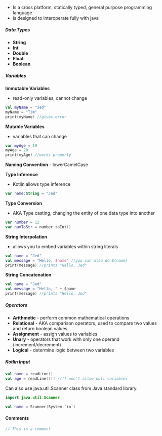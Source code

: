 - Is a cross platform, statically typed, general purpose programming language
- is designed to interoperate fully with java

##### Data Types
- **String**
- **Int**
- **Double**
- **Float**
- **Boolean**
##### Variables
**Immutable Variables**
- read-only variables, cannot change
```kotlin
val myName = "Jed"
myName = "Tim"
print(myName) //gives error
```
**Mutable Variables**
- variables that can change
```kotlin
var myAge = 19
myAge = 20
print(myAge) //works properly
```

**Naming Convention** - lowerCamelCase

**Type Inference**
- Kotlin allows type inference
```kotlin
var name:String = "Jed"
```

**Type Conversion**
- AKA Type casting, changing the entity of one data type into another
```kotlin
var number = 12
var numToStr = number.toInt()
```

**String Interpolation**
- allows you to embed variables within string literals
```kotlin
val name = "Jed"
val message = "Hello, $name" //you can also do ${name}
print(message) //prints "Hello, Jed"
```

**String Concatenation**
```kotlin
val name = "Jed"
val message = "Hello, " + $name
print(message) //prints "Hello, Jed"
```

##### Operators
- **Arithmetic** - perform common mathematical operations
- **Relational** - AKA comparison operators, used to compare two values and return boolean values
- **Assignment** - assign values to variables
- **Unary** - operators that work with only one operand (increment/decrement)
- **Logical** - determine logic between two variables 

##### Kotlin Input
```kotlin
val name = readLine()
val age = readLine()!! //!! won't allow null variables
```

Can also use java.util.Scanner class from Java standard library.
```kotlin
import java.util.Scanner

val name = Scanner(System.`in`)
```

#### Comments
```kotlin
// This is a comment
```